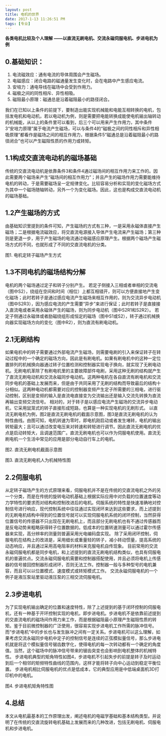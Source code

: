 ```yaml
---
layout: post
title: 电机的世界
date: 2017-1-13 11:26:51 PM 
tags: [专业]
---
```


**各类电机比较及个人理解**
**——以直流无刷电机、交流永磁伺服电机、步进电机为例**

## 0.基础知识：
1.  电流磁效应：通有电流的导体周围会产生磁场。
2.  电磁感应：闭合电路的磁通量发生变化时，会在电路中产生感应电流。
3.  安培力：通电导线在磁场中会受到作用力。
4.  磁极之间的同性相斥、异性相吸。
5.  磁阻最小原理：磁通总是沿着磁阻最小的路径闭合。

我们在已知以上条件的前提下，要制造出能实现机械能和电能互相转换的电机，包括发电机和电动机，若以电动机为例，则是需要把电能转换成能使电机输出轴转动的机械能，从以上的条件里可以看到，后三个可以用来产生作用力，其中条件3“安培力原理”属于电流产生磁场，可以与条件4的“磁极之间的同性相斥和异性相吸原理”都看作是磁场之间的相互作用力，根据条件5“磁通总是沿着磁阻最小的路径闭合”也可以产生磁阻性质的作用力或转矩。

## 1.1构成交直流电动机的磁场基础
传统的交直流电动机是依靠条件3和条件4通过磁场间的相互作用力来工作的。因此需要两个磁场来产生“磁场间的相互作用力”；并且产生的磁场作用力需要能维持电机的转动，于是需要磁场呈一定规律变化。比较容易分析和实现的变化磁场方式为其中一个磁场随轴转动，另外一个为变化磁场。因此，这也是构成交直流电动机的磁场基础。

## 1.2产生磁场的方式
由基础知识里提到的条件可知，产生磁场的方式有三种，一是采用永磁体直接产生磁场；二是根据电流磁效应，将交直流电源接入导体产生电流来产生磁场；第三种则是更退一步，用于产生磁场的电流通过电磁感应原理产生。根据两个磁场产生磁场方式的不同，也就形成了不同的交直流电机的分类。
 
图1. 电机定转子磁场产生方式

## 1.3不同电机的磁场结构分解
电机的两个磁场通过定子和转子分别产生。
若定子侧接入三相或者单相的交流电（图中S2），绕组在空间和时间（相位）上都互相错开，则可以方便直接地产生变化磁场；此时若转子是通过感应电流产生磁场来相互作用的，则为交流异步电动机（图中S2R3），因为感应电流的产生需要“异步”来进行保证；此时若转子是直接接入直流电或者采用永磁体产生的磁场，则为同步电动机（图中S2R1和S2R2）。
若定子侧通过永磁体或者励磁绕组形成恒定的磁场（图中S1或S2），转子通过机械换向器实现磁场方向的变化（图中R2），则为直流有刷电动机。

## 2.1无刷结构
如果电机中的转子需要通过外部电流产生磁场，则需要电刷的引入来保证转子在转动过程中的一个确定的磁场方向，因此是有刷电机。如果有刷电机中的这种一定位置排列的机械换向器通过转子位置检测和控制器实现电子换向，就实现了无刷电动机。无刷电机革除了有刷电机里的主要故障部件电刷，采用这种无刷的结构就产生了直流无刷电动机和交流永磁同步电动机。这两种电机在各自直流有刷电机和交流同步电机的基础上发展而来，但是由于共同采用了无刷的结构而导致最后的结构十分相似。这两种电动机都需要对应的控制器变频产生定子所需要的三相电，进行驱动控制，区别是变频的输入是直流电直接变为交流输出还是输入交流先转换为直流再输出变频交流信号。
相对的，对于转子是以感应电流产生磁场的交流异步电动机，它采用鼠笼式的转子直接形成短路，也算是一种实现电机的无刷形式。
以直流无刷电机为例，图2是直流无刷电机的截面示意图，图3是直流无刷电机的认为特性曲线。由图可知，电机转速为零时，即电机刚启动或者发生堵转，电机的输出转矩最大；且可以通过改变电压来对转速和转矩进行调节。因此直流无刷电机的优点是启动转矩大，且调速范围广。直流无刷电机也可以作为伺服电机使用。直流无刷电机一个生活中常见的应用是部分电动自行车上的电机。
 
图2. 直流无刷电机截面示意图
 
图3. 直流无刷电机人为机械特性图

## 2.2伺服电机
从定转子磁场产生的方式原理来看，伺服电机并不是在传统的交直流电机之外的另一个分类，而是在传统的旋转电动机基础上根据实际应用中对负载的位置速度等动力学特性的要求而对结构和控制改进后的电机。伺服系统的特性是快速准确地对控制信号进行响应，现代控制系统中往往通过实现闭环来达到这些要求，而上述提到的无刷电机结构中得到的位置信号就可以实现伺服电机系统的闭环控制，当然获得位置信号的传感器不只出现在无刷电机上，而且部分无刷电机也有不通过传感器而是反电动势来粗略获得转子位置数据的。低成本的位置转速测量可以通过霍尔传感器来实现，高分辨率的测量则普遍采用光电编码盘实现。
除了采用闭环控制，伺服电机在结构上的改进是，采用细长或重量轻的转子，减小转动惯量，提高系统的动态响应，并且通过采用高电阻率的材料来克服电机自传现象。
目前常用的交流永磁伺服电机都是同步电机，和上述提到的直流无刷电机结构类似，也具有伺服电机的普遍优点。交流永磁伺服电机需要和控制器搭配使用，并且必须将电机上传感器的信号接回控制器形成闭环，否则无法工作。控制器一般与多种型号的电机兼容，而且可以以位置模式、速度模式或转矩模式工作。
交流永磁伺服电机的一个例子是液压泵站里驱动液压泵的三相交流伺服电机。

## 2.3步进电机
为了实现电机输出确定的位置和速度特性，除了上述提到的基于闭环控制的伺服电机，还有一种基于开环控制实现的电机，即步进电机。步进电机不是依靠前述提到的交直流电机的磁场间作用力来工作，而是根据磁阻最小原理产生磁阻性质的转矩。鉴于目前微控制器的广泛使用，很容易实现步进电机工作所需的脉冲信号。而“步进电机”中的步长也与发生脉冲之间有一定关系。步进电机可以这么理解，如果考虑交流永磁同步电机中定子的控制信号是连续的正弦模拟量信号，那么步进电机就是将这个模拟量信号锯齿数字化，使得电机的每一次转动都有一个确定的角度值。当然，这个磁场中的脉冲信号带来的锯齿突变也会影响到电机整体的机械特性。
步进电机典型的矩角特性如图4，步进电机不引起失步的前提是转子及时运动到后一个相邻的矩频特性曲线的范围内，这样才能将转子向中心运动到稳定平衡位置。
步进电机相比伺服电机的优点是低成本，它的典型应用是中低端桌面机3D打印机中的电机。
 
图4. 步进电机矩角特性图

## 4.总结
本文从电机最基本的工作原理出发，阐述电机的电磁学基础和基本结构类型。并说明了在传统的交直流旋转电机基础上发展而来的几种改进，包括无刷电机、伺服电机和步进电机。
